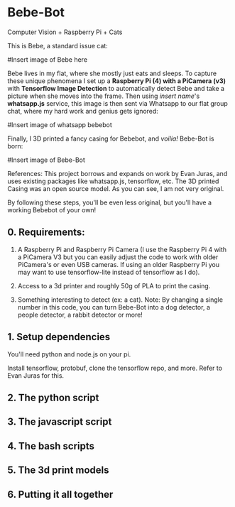 # Bebe-Bot
Computer Vision + Raspberry Pi + Cats

This is Bebe, a standard issue cat: 

#Insert image of Bebe here

Bebe lives in my flat, where she mostly just eats and sleeps. To capture these unique phenomena I set up a **Raspberry Pi (4) with a PiCamera (v3)** with **Tensorflow Image Detection** to automatically detect Bebe and take a picture when she moves into the frame. Then using *insert name*'s **whatsapp.js** service, this image is then sent via Whatsapp to our flat group chat, where my hard work and genius gets ignored: 


#Insert image of whatsapp bebebot


Finally, I 3D printed a fancy casing for Bebebot, and _voilia!_ Bebe-Bot is born: 

#Insert image of Bebe-Bot

References: This project borrows and expands on work by Evan Juras, and uses existing packages like whatsapp.js, tensorflow, etc. The 3D printed Casing was an open source model. As you can see, I am not very original. 


By following these steps, you'll be even less original, but you'll have a working Bebebot of your own!

## 0. Requirements: 

1. A Raspberry Pi and Raspberry Pi Camera (I use the Raspberry Pi 4 with a PiCamera V3 but you can easily adjust the code to work with older PiCamera's or even USB cameras. If using an older Raspberry Pi you may want to use tensorflow-lite instead of tensorflow as I do).

2. Access to a 3d printer and roughly 50g of PLA to print the casing.

3. Something interesting to detect (ex: a cat). Note: By changing a single number in this code, you can turn Bebe-Bot into a dog detector, a people detector, a rabbit detector or more! 

## 1. Setup dependencies

You'll need python and node.js on your pi. 

Install tensorflow, protobuf, clone the tensorflow repo, and more. Refer to Evan Juras for this. 

## 2. The python script

## 3. The javascript script

## 4. The bash scripts

## 5. The 3d print models

## 6. Putting it all together
